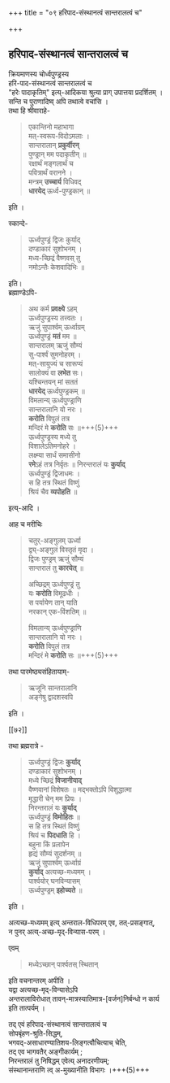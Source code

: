 +++
title = "०९ हरिपाद-संस्थानत्वं सान्तरालत्वं च"

+++

## हरिपाद-संस्थानत्वं सान्तरालत्वं च

क्रियमाणस्य चोर्ध्वपुण्ड्रस्य  
हरि-पाद-संस्थानत्वं सान्तरालत्वं च  
"हरेः पादाकृतिम्" इत्य्-आदिकया श्रुत्या प्राग् उपात्तया प्रदर्शितम् ।  
सन्ति च पुराणादिष्व् अपि तथात्वे वचांसि ।  
तथा हि श्रीवाराहे-  

> एकान्तिनो महाभागा  
मत्-स्वरूप-विदोऽमलाः ।  
सान्तरालान् **प्रकुर्वीरन्**  
पुण्ड्रान् मम पदाकृतीन् ॥  
रक्षार्थं मङ्गलार्थं च  
पवित्रार्थं वरानने ।  
मन्त्रम् **उच्चार्य** विधिवद्  
**धारयेद्** ऊर्ध्व-पुण्ड्रकान् ॥

इति ।  

स्कान्दे- 

> ऊर्ध्वपुण्ड्रं द्विजः कुर्याद्  
> दण्डाकारं सुशोभनम् ।  
> मध्य-च्छिद्रं वैष्णवस् तु  
> नमोऽन्तैः केशवादिभिः ॥ 

इति।  
ब्रह्माण्डेऽपि-

> अथ कर्म **प्रवक्ष्ये** ऽहम्  
> ऊर्ध्वपुण्ड्रस्य तत्त्वतः ।  
> ऋजुं सुपार्श्वम् ऊर्ध्वाग्रम्  
> ऊर्ध्वपुण्ड्रं **मतं** मम ॥  
सान्तरालम् ऋजुं सौम्यं  
सु-पार्श्वं सुमनोहरम् ।  
मत्-सायुज्यं च सारूप्यं  
सालोक्यं वा **लभेत** सः।  
यश्चिन्तयन् मां सततं  
**धारयेद्** ऊर्ध्वपुण्ड्रकम् ॥  
विमलान्य् ऊर्ध्वपुण्ड्राणि  
सान्तरालानि यो नरः ।  
**करोति** विपुलं तत्र  
मन्दिरं मे **करोति** सः ॥+++(5)+++  
ऊर्ध्वपुण्ड्रस्य मध्ये तु  
विशालेऽतिमनोहरे ।  
लक्ष्म्या सार्धं समासीनो  
**रमे**ऽहं तत्र निर्वृतः ॥
निरन्तरालं यः **कुर्याद्**  
ऊर्ध्वपुण्ड्रं द्विजाधमः ।  
स हि तत्र स्थितं विष्णुं  
श्रियं चैव **व्यपोहति** ॥ 

इत्य्-आदि ।

आह च मरीचिः  

> चतुर्-अङ्गुलम् ऊर्ध्वा  
> द्व्य्-अङ्गुलं विस्तृतं मृदा ।  
> द्विजः पुण्ड्रम् ऋजुं सौम्यं  
> सान्तरालं तु **कारयेत्** ॥
>
> अच्छिद्रम् ऊर्ध्वपुण्ड्रं तु  
यः **करोति** विमूढधीः ।  
स पर्यायेण तान् याति  
नरकान् एक-विंशतिम् ॥
>
> विमलान्य् ऊर्ध्वपुण्ड्राणि  
सान्तरालानि यो नरः ।  
**करोति** विपुलं तत्र  
मन्दिरं मे **करोति** सः ॥+++(5)+++

तथा पारमेष्ठ्यसंहितायाम्-

> ऋजूनि सान्तरालानि  
> अङ्गेषु द्वादशस्वपि

इति ।

[[७२]]

तथा ब्रह्मरात्रे -

> ऊर्ध्वपुण्ड्रं द्विजः **कुर्याद्**  
> दण्डाकारं सुशोभनम् ।  
> मध्ये च्छिद्रं **विजानीयाद्**  
> वैष्णवानां विशेषतः ॥
मद्भक्तोऽपि विशुद्धात्मा  
मृद्धारी चेन् मम प्रियः ।  
निरन्तरालं यः **कुर्याद्**  
ऊर्ध्वपुण्ड्रं **विमोहितः** ॥  
स हि तत्र स्थितं विष्णुं  
श्रियं च **पिदधाति** हि ।  
बहुना किं प्रलापेन  
हृद्यं सौम्यं सुदर्शनम् ॥  
ऋजुं सुपार्श्वम् ऊर्ध्वाग्रं  
**कुर्याद्** अत्यच्छ-मध्यमम् ।  
पार्श्वयोर् घनविन्यासम्  
ऊर्ध्वपुण्ड्रम् **इहोच्यते** ॥

इति ।


अत्यच्छ-मध्यमम् इत्य् अन्तराल-विधिपरम् एव, तत्-प्रसङ्गात्,  
न पुनर् अत्य्-अच्छ-मृद्-विन्यास-परम् ।  

एवम् 

> मध्येऽच्छान् पार्श्वतस् स्थितान् 

इति वचनान्तरम् अपीति ।  
यद्वा अत्यच्छ-मृद्-विन्यासेऽपि  
अन्तरालाविरोधात् तावन्-मात्रस्यातिमात्र-[वर्जन]निर्बन्धो न कार्य  
इति तात्पर्यम् । 

तद् एवं हरिपाद-संस्थानत्वं सान्तरालत्वं च  
सोपबृंहण-श्रुति-सिद्धम्,  
भगवद्-असाधारण्यातिशय-लिङ्गत्वौचित्याच् चेति,  
तद् एव भागवतैर् अङ्गीकार्यम् ;  
निरन्तरालं तु निषिद्धम् एवेत्य् अनादरणीयम्;  
संस्थानान्तराणि त्व् अ-मुख्यानीति विभागः ।+++(5)+++

